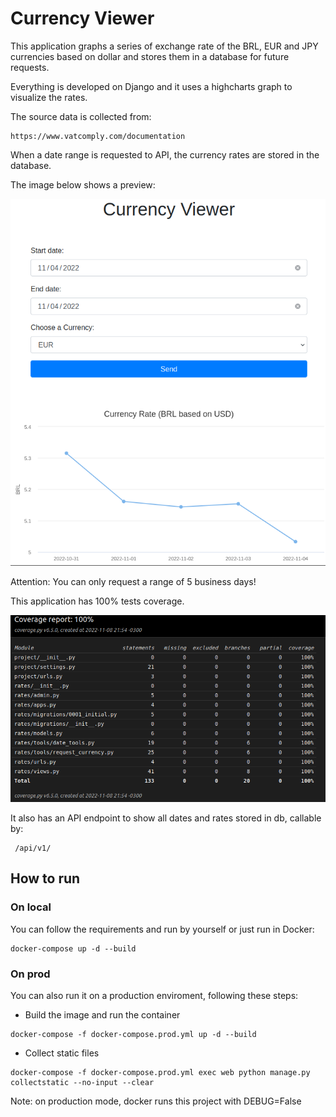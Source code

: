 
# Currency Viewer

This application graphs a series of exchange rate of the BRL, EUR and JPY currencies based on dollar and stores them in a database for future requests.

Everything is developed on Django and it uses a highcharts graph to visualize the rates.

The source data is collected from:
```
https://www.vatcomply.com/documentation 
```

When a date range is requested to API, the currency rates are stored in the database.

The image below shows a preview:

![Alt text](preview_site.png)

Attention: You can only request a range of 5 business days!

This application has 100% tests coverage.

![Alt text](100coverage.png)

It also has an API endpoint to show all dates and rates stored in db, callable by:
```
 /api/v1/
```

## How to run

### On local

You can follow the requirements and run by yourself or just run in Docker:
```
docker-compose up -d --build
```

### On prod

You can also run it on a production enviroment, following these steps:

 - Build the image and run the container
```
docker-compose -f docker-compose.prod.yml up -d --build
```

 - Collect static files
```
docker-compose -f docker-compose.prod.yml exec web python manage.py collectstatic --no-input --clear
```

Note: on production mode, docker runs this project with DEBUG=False

